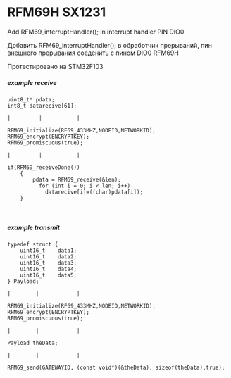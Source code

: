 # RFM69H SX1231

Add RFM69_interruptHandler(); in interrupt handler PIN DIO0 
<br/>

Добавить RFM69_interruptHandler(); в обработчик прерываний, пин внешнего прерывания соеденить с пином DIO0 RFM69H
<br/>

Протестировано на STM32F103
<br/>


##### example receive
```
uint8_t* pdata;
int8_t datarecive[61];

|         |           |

RFM69_initialize(RF69_433MHZ,NODEID,NETWORKID);
RFM69_encrypt(ENCRYPTKEY);
RFM69_promiscuous(true);

|         |           |

if(RFM69_receiveDone())
	{
        pdata = RFM69_receive(&len);
          for (int i = 0; i < len; i++)
            datarecive[i]=((char)pdata[i]);
	}
```		
		
<br/>


##### example transmit
```
typedef struct {
	uint16_t	data1; 
	uint16_t	data2; 
	uint16_t	data3;   
	uint16_t	data4;
	uint16_t	data5;
} Payload;

|        |            |

RFM69_initialize(RF69_433MHZ,NODEID,NETWORKID);
RFM69_encrypt(ENCRYPTKEY);
RFM69_promiscuous(true);

|        |            |

Payload theData;

|        |            |

RFM69_send(GATEWAYID, (const void*)(&theData), sizeof(theData),true);

````			
